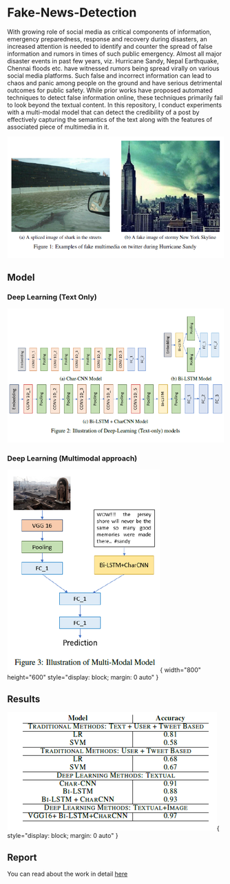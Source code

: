 # Fake-News-Detection

With growing role of social media as critical components of information, emergency preparedness, response and recovery during disasters, an increased attention is needed to identify and counter the spread of false information and rumors in times of such public emergency. Almost all major disaster events in past few years, viz. Hurricane Sandy, Nepal Earthquake, Chennai floods etc. have witnessed rumors being spread virally on various social media platforms. Such false and incorrect information can lead to chaos and panic among people on the ground and have serious detrimental outcomes for public safety. While prior works have proposed automated techniques to detect false information online, these techniques primarily fail to look beyond the textual content. In this repository, I conduct experiments with a multi-modal model that can detect the credibility of a post by effectively capturing the semantics of the text along with the features of associated piece of multimedia in it.

<p align = "center">
  <img src = "fakenews.png"/>
</p>

## Model

### Deep Learning (Text Only)
<p align = "center">
  <img src = "cnn-char.png"/>
</p>

### Deep Learning (Multimodal approach)

![model architecture](multi_modal.png){ width="800" height="600" style="display: block; margin: 0 auto" }

## Results

![results](table.png){ style="display: block; margin: 0 auto" }

## Report

You can read about the work in detail [here](https://github.com/thechange/Fake-News-Detection/paper.pdf)
